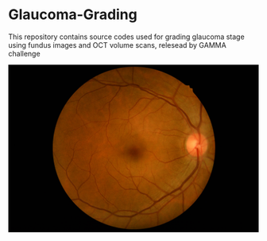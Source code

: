 # Glaucoma-Grading
This repository contains source codes used for grading glaucoma stage using fundus images and OCT volume scans, relesead by GAMMA challenge

![alt text](https://github.com/MarcosMF86/Glaucoma-Grading/blob/main/0101.jpg?raw=true)
